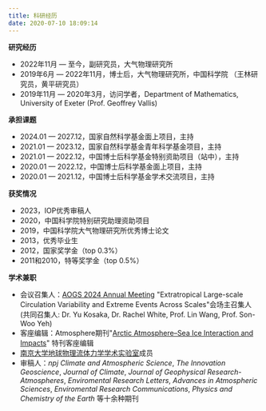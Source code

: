 ```yaml
---
title: 科研经历
date: 2020-07-10 18:09:14
---
```


**研究经历**
- 2022年11月 — 至今，副研究员，大气物理研究所
- 2019年6月 — 2022年11月，博士后，大气物理研究所，中国科学院 （王林研究员，黄平研究员）
- 2019年11月 — 2020年3月，访问学者，Department of Mathematics, University of Exeter (Prof. Geoffrey Vallis)

**承担课题**
- 2024.01 — 2027.12，国家自然科学基金面上项目，主持
- 2021.01 — 2023.12，国家自然科学基金青年科学基金项目，主持
- 2021.01 — 2022.12，中国博士后科学基金特别资助项目（站中），主持
- 2020.01 — 2022.12，中国博士后科学基金面上项目，主持
- 2020.01 — 2021.12，中国博士后科学基金学术交流项目，主持

**获奖情况**
- 2023，IOP优秀审稿人
- 2020，中国科学院特别研究助理资助项目
- 2019，中国科学院大气物理研究所优秀博士论文
- 2013，优秀毕业生
- 2012，国家奖学金（top 0.3%）
- 2011和2010，特等奖学金（top 0.5%）

**学术兼职**
- 会议召集人：[AOGS 2024 Annual Meeting](https://www.asiaoceania.org/aogs2024/public.asp?page=home.asp) "Extratropical Large-scale Circulation Variability and Extreme Events Across Scales"会场主召集人(共同召集人: Dr. Yu Kosaka, Dr. Rachel White, Prof. Lin Wang, Prof. Son-Woo Yeh)
- 客座编辑：Atmosphere期刊"[Arctic Atmosphere–Sea Ice Interaction and Impacts](https://www.mdpi.com/journal/atmosphere/special_issues/SA29V8X5NR)" 特刊客座编辑
-  [南京大学地球物理流体力学学术实验室](http://www.njugfd.org/)成员
- 审稿人：*npj Climate and Atmospheric Science*, *The Innovation Geoscience*, *Journal of Climate*, *Journal of Geophysical Research-Atmospheres*, *Enviromental Research Letters*, *Advances in Atmospheric Sciences*, *Enviromental Research Communications*, *Physics and Chemistry of the Earth* 等十余种期刊
